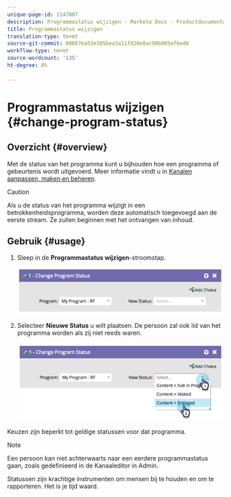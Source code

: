```yaml
---
unique-page-id: 1147007
description: Programmastatus wijzigen - Marketo Docs - Productdocumentatie
title: Programmastatus wijzigen
translation-type: tm+mt
source-git-commit: 00887ea53e395bea3a11fd28e0ac98b085ef6ed8
workflow-type: tm+mt
source-wordcount: '135'
ht-degree: 0%

---
```



# Programmastatus wijzigen {#change-program-status}

## Overzicht {#overview}

Met de status van het programma kunt u bijhouden hoe een programma of gebeurtenis wordt uitgevoerd. Meer informatie vindt u in [Kanalen aanpassen, maken en beheren](../../../../product-docs/administration/tags/create-a-program-channel.md).

>[!CAUTION]
>
>Als u de status van het programma wijzigt in een betrokkenheidsprogramma, worden deze automatisch toegevoegd aan de eerste stream. Ze zullen beginnen met het ontvangen van inhoud.

## Gebruik {#usage}

1. Sleep in de **Programmastatus wijzigen**-stroomstap.

   ![](assets/image2014-9-22-14-3a43-3a34.png)

1. Selecteer **Nieuwe Status** u wilt plaatsen. De persoon zal ook lid van het programma worden als zij niet reeds waren.

   ![](assets/image2014-9-22-14-3a43-3a45.png)

Keuzen zijn beperkt tot geldige statussen voor dat programma.

>[!NOTE]
>
>Een persoon kan niet achterwaarts naar een eerdere programmastatus gaan, zoals gedefinieerd in de Kanaaleditor in Admin.

Statussen zijn krachtige instrumenten om mensen bij te houden en om te rapporteren. Het is je tijd waard.
